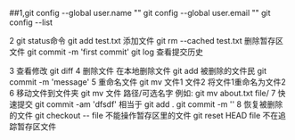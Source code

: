 ##1,git config --global user.name ""
 	git config --global user.email "" 
	git config --list 
	
2 git status命令
	git add test.txt 添加文件
	git rm --cached test.txt 删除暂存区文件
	git commit -m 'first commit' 
	git log 查看提交历史

3 查看修改 git diff 
4 删除文件
    在本地删除文件
    git add 被删除的文件民
    git commit -m 'message'
5 重命名文件
    git mv 文件1 文件2 将文件1重命名为文件2
6 移动文件到文件夹
    git mv 文件 路径/可选名字 例如: git mv about.txt file/
7 快速提交
    git commit -am 'dfsdf' 相当于 git add . git commit -m ''
8 恢复被删除的文件 
    git checkout -- file 不能操作暂存区里的文件
    git reset HEAD file 不在追踪暂存区文件
